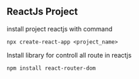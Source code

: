 ## ReactJs Project

install project reactjs with command
```
npx create-react-app <project_name>
```

Install library for controll all route in reactjs
```
npm install react-router-dom
```
